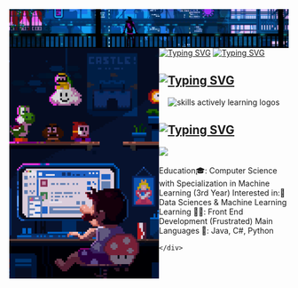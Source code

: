 <div class="body">
<img align="center" src="assets/Header.gif"/>
<a href="https://git.io/typing-svg"><img src="https://readme-typing-svg.herokuapp.com?font=Roboto&weight=900&size=40&duration=2500&pause=250&color=FFFFFF&center=true&vCenter=true&repeat=false&random=true&width=1068&height=80&lines=Hi!+I'm+Clarence+Robedillo+(R3noir)" alt="Typing SVG" /></a>
<a href="https://git.io/typing-svg"><img src="https://readme-typing-svg.herokuapp.com?font=Roboto&size=28&duration=1&color=FFFFFF&center=true&vCenter=true&repeat=false&random=true&width=1068&height=70&lines=Aspiring+Machine+Learning+Engineer+from+the+Philippines" alt="Typing SVG" /></a>


<img align="left" src="assets/Left.gif" width=270>
<div class="row">
  <h2> <strong><a href="https://git.io/typing-svg"><img src="https://readme-typing-svg.herokuapp.com?font=Roboto&weight=900&size=28&duration=1&color=FFFFFF&repeat=false&random=false&width=780&lines=Actively+Learning+(Strong+Suits)" alt="Typing SVG" /></a></strong></h2>
  <p align="center">
    <img src="https://skillicons.dev/icons?i=java,cs,py,tensorflow,pr,ps" title="skills actively learning logos">
  </p>
<p align="center">
  <h2> <strong><a href="https://git.io/typing-svg"><img src="https://readme-typing-svg.herokuapp.com?font=Roboto&weight=900&size=28&duration=1&color=FFFFFF&center=true&vCenter=true&repeat=false&random=false&width=785&lines=Planning+to+Learn" alt="Typing SVG" /></a></strong></h2>
  <img src="https://skillicons.dev/icons?i=react,bootstrap,ts,c,linux,rust,go">
</p>

Education🎓: Computer Science with Specialization in Machine Learning (3rd Year)
Interested in:🔎 Data Sciences & Machine Learning
Learning 👨‍💻: Front End Development (Frustrated)
Main Languages 📝: Java, C#, Python
```
</div>
